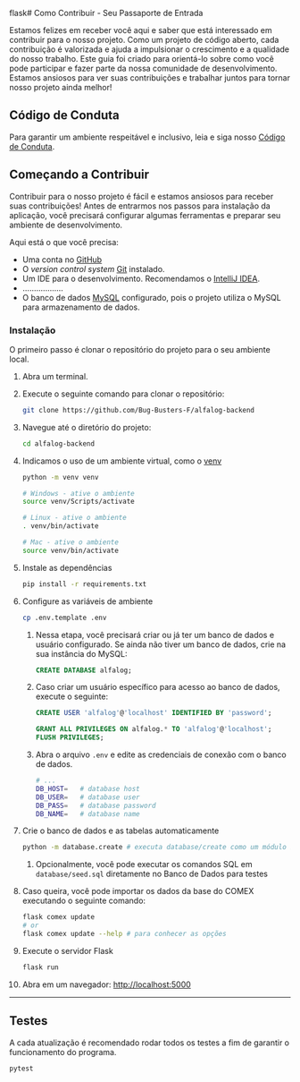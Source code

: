 flask# Como Contribuir - Seu Passaporte de Entrada

Estamos felizes em receber você aqui e saber que está interessado em contribuir para o nosso projeto. Como um projeto de código aberto, cada contribuição é valorizada e ajuda a impulsionar o crescimento e a qualidade do nosso trabalho. Este guia foi criado para orientá-lo sobre como você pode participar e fazer parte da nossa comunidade de desenvolvimento. Estamos ansiosos para ver suas contribuições e trabalhar juntos para tornar nosso projeto ainda melhor!

## Código de Conduta

Para garantir um ambiente respeitável e inclusivo, leia e siga nosso [Código de Conduta](./CODE_OF_CONDUCT.md).

## Começando a Contribuir

Contribuir para o nosso projeto é fácil e estamos ansiosos para receber suas contribuições! Antes de entrarmos nos passos para instalação da aplicação, você precisará configurar algumas ferramentas e preparar seu ambiente de desenvolvimento.

Aqui está o que você precisa:

- Uma conta no [GitHub](https://github.com/)
- O *version control system* [Git](https://git-scm.com/) instalado.
- Um IDE para o desenvolvimento. Recomendamos o [IntelliJ IDEA](https://www.jetbrains.com/idea/).
- ..................
- O banco de dados [MySQL](https://dev.mysql.com/downloads/mysql/) configurado, pois o projeto utiliza o MySQL para armazenamento de dados.

### Instalação

O primeiro passo é clonar o repositório do projeto para o seu ambiente local.

1. Abra um terminal.
2. Execute o seguinte comando para clonar o repositório:

   ```bash
   git clone https://github.com/Bug-Busters-F/alfalog-backend
   ```

3. Navegue até o diretório do projeto:

   ```bash
   cd alfalog-backend
   ```


3. Indicamos o uso de um ambiente virtual, como o [venv](https://docs.python.org/3/library/venv.html)

    ```sh
    python -m venv venv

    # Windows - ative o ambiente
    source venv/Scripts/activate

    # Linux - ative o ambiente
    . venv/bin/activate

    # Mac - ative o ambiente
    source venv/bin/activate
    ```

4. Instale as dependências

    ```sh
    pip install -r requirements.txt
    ```

5. Configure as variáveis de ambiente

    ```sh
    cp .env.template .env
    ```

    1. Nessa etapa, você precisará criar ou já ter um banco de dados e usuário configurado. Se ainda não tiver um banco de dados, crie na sua instância do MySQL:

        ```sql
        CREATE DATABASE alfalog;
        ```

    2. Caso criar um usuário específico para acesso ao banco de dados, execute o seguinte:

        ```sql
        CREATE USER 'alfalog'@'localhost' IDENTIFIED BY 'password';

        GRANT ALL PRIVILEGES ON alfalog.* TO 'alfalog'@'localhost';
        FLUSH PRIVILEGES;
        ```

    3. Abra o arquivo `.env` e edite as credenciais de conexão com o banco de dados.

        ```sh
        # ...
        DB_HOST=   # database host
        DB_USER=   # database user
        DB_PASS=   # database password
        DB_NAME=   # database name
        ```

6. Crie o banco de dados e as tabelas automaticamente

    ```sh
    python -m database.create # executa database/create como um módulo Python.
    ```

   1. Opcionalmente, você pode executar os comandos SQL em `database/seed.sql` diretamente no Banco de Dados para testes

7. Caso queira, você pode importar os dados da base do COMEX executando o seguinte comando:

    ```sh
    flask comex update
    # or
    flask comex update --help # para conhecer as opções
    ```

8. Execute o servidor Flask

    ```sh
    flask run
    ```

9.  Abra em um navegador: [http://localhost:5000](http://localhost:5000)

---

## Testes

A cada atualização é recomendado rodar todos os testes a fim de garantir o funcionamento do programa.

```sh
pytest
```
